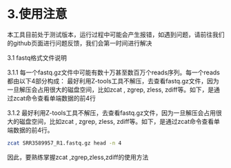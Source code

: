 # 3.使用注意

本工具目前处于测试版本，运行过程中可能会产生报错，如遇到问题，请前往我们的github页面进行问题反馈，我们会第一时间进行解决

3.1 fastq格式文件说明

3.1.1 每一个fastq.gz文件中可能有数十万甚至数百万个reads序列。每一个reads都由以下4部分构成：
最好利用Z-tools工具不解压，去查看fastq.gz文件，因为一旦解压会占用很大的磁盘空间，比如zcat , zgrep, zless, zdiff等。如下，是通过zcat命令查看单端数据的前4行

3.1.2 最好利用Z-tools工具不解压，去查看fastq.gz文件，因为一旦解压会占用很大的磁盘空间，比如zcat , zgrep, zless, zdiff等。如下，是通过zcat命令查看单端数据的前4行。

```sh
zcat SRR3589957_R1.fastq.gz head -n 4
```

因此，要熟练掌握zcat ,zgrep,zless,zdiff的使用方法
